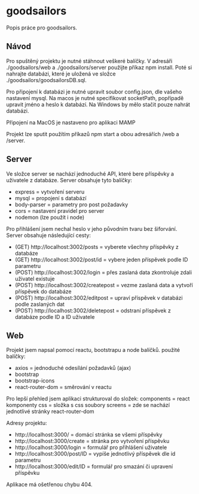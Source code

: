 # goodsailors
Popis práce pro goodsailors. 

## Návod
Pro spuštěný projektu je nutné stáhnout veškeré balíčky. V adresáři ./goodsailors/web a ./goodsailors/server použijte příkaz npm install.
Poté si nahrajte databázi, které je uložená ve složce ./goodsailors/goodsailorsDB.sql.

Pro připojení k databázi je nutné upravit soubor config.json, dle vašeho nastavení mysql. Na macos je nutné specifikovat socketPath, popřípadě upravit jméno a heslo k databází. Na Windows by mělo stačit pouze nahrát databázi.

Připojení na MacOS je nastaveno pro aplikaci MAMP

Projekt lze sputit použítím příkazů npm start a obou adresářích /web a /server.
## Server
Ve složce server se nachází jednoduché API, které bere příspěvky a uživatele z databáze.
Server obsahuje tyto balíčky: 
- express = vytvoření serveru
- mysql = propojení s databází
- body-parser = parametry pro post požadavky
- cors = nastavení pravidel pro server
- nodemon (lze použít i node)

Pro přihlášení jsem nechal heslo v jeho původním tvaru bez šiforvání. Server obsahuje následující cesty:

- (GET)  http://localhost:3002/posts = vyberete všechny příspěvky z databáze
- (GET)  http://localhost:3002/post/id = vybere jeden příspěvek podle ID parametru
- (POST) http://localhost:3002/login = přes zaslaná data zkontroluje zdali uživatel existuje
- (POST) http://localhost:3002/createpost = vezme zaslaná data a vytvoří příspěvek do databáze
- (POST) http://localhost:3002/editpost = upraví příspěvek v databázi podle zaslaných dat
- (POST) http://localhost:3002/deletepost = odstraní příspěvek z databáze podle ID a ID uživatele

## Web
Projekt jsem napsal pomocí reactu, bootstrapu a node balíčků.
použité balíčky:
- axios = jednoduché odesílání požadavků (ajax)
- bootstrap 
- bootstrap-icons
- react-router-dom = směrování v reactu 
 
Pro lepší přehled jsem aplikaci strukturoval do složek:
components = react komponenty
css = složka s css soubory
screens = zde se nachází jednotlivé stránky react-router-dom

Adresy projektu:
- http://localhost:3000/ = domácí stránka se všemi příspěvky
- http://localhost:3000/create = stránka pro vytvoření příspěvku
- http://localhost:3000/login = formulář pro přihlášení uživatele
- http://localhost:3000/post/ID = vypíše jednotlivý příspěvek dle id parametru
- http://localhost:3000/edit/ID = formulář pro smazání či upravení příspěvku

Aplikace má ošetřenou chybu 404. 

